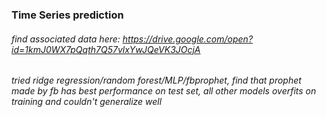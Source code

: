### Time Series prediction 
###### find associated data here: https://drive.google.com/open?id=1kmJ0WX7pQqth7Q57vlxYwJQeVK3JOcjA
###### tried ridge regression/random forest/MLP/fbprophet, find that prophet made by fb has best performance on test set, all other models overfits on training and couldn't generalize well
